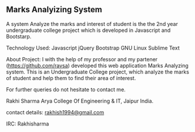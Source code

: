 
Marks Analyizing System
------------------------

A system Analyze the marks and interest of student is the the 2nd year undergraduate college project 
which is developed in Javascript and Bootstarp. 

Technology Used:
Javascript
jQuery
Bootstrap
GNU Linux
Sublime Text


About Project:
I with the help of my professor and my partener (https://github.com/ravsa) developed this web application Marks Analyzing system. This is an Undergraduate College project, which analyze the marks of student and help them to find their area of interest.

For further queries do not hesitate to contact me.

Rakhi Sharma
Arya College Of Engineering & IT, Jaipur  India.

contact details:
rakhish1994@gmail.com

IRC:
Rakhisharma